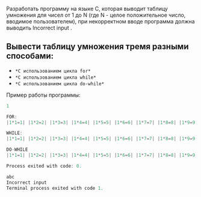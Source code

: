 Разработать программу на языке C, которая выводит таблицу умножения для чисел от 1 до N (где N - целое положительное число, вводимое пользователем), при некорректном вводе программа должна выводить Incorrect input .
## Вывести таблицу умножения тремя разными способами:
- ``*С использованием цикла for*``
- ``*С использованием цикла while*``
- ``*С использованием цикла do-while*``

Пример работы программы:
```C
1

FOR:
|1*1=1| |1*2=2| |1*3=3| |1*4=4| |1*5=5| |1*6=6| |1*7=7| |1*8=8| |1*9=9| |1*10=10| 

WHILE:
|1*1=1| |1*2=2| |1*3=3| |1*4=4| |1*5=5| |1*6=6| |1*7=7| |1*8=8| |1*9=9| |1*10=10| 

DO-WHILE
|1*1=1| |1*2=2| |1*3=3| |1*4=4| |1*5=5| |1*6=6| |1*7=7| |1*8=8| |1*9=9| |1*10=10| 

Process exited with code: 0.
```

```C
abc
Incorrect input
Terminal process exited with code 1.
```

